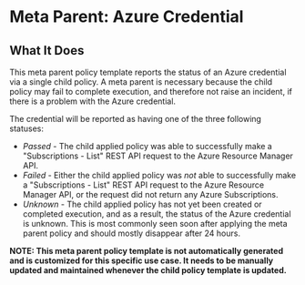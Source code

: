 # Meta Parent: Azure Credential

## What It Does

This meta parent policy template reports the status of an Azure credential via a single child policy. A meta parent is necessary because the child policy may fail to complete execution, and therefore not raise an incident, if there is a problem with the Azure credential.

The credential will be reported as having one of the three following statuses:

- *Passed* - The child applied policy was able to successfully make a "Subscriptions - List" REST API request to the Azure Resource Manager API.
- *Failed* - Either the child applied policy was *not* able to successfully make a "Subscriptions - List" REST API request to the Azure Resource Manager API, or the request did not return any Azure Subscriptions.
- *Unknown* - The child applied policy has not yet been created or completed execution, and as a result, the status of the Azure credential is unknown. This is most commonly seen soon after applying the meta parent policy and should mostly disappear after 24 hours.

__NOTE: This meta parent policy template is not automatically generated and is customized for this specific use case. It needs to be manually updated and maintained whenever the child policy template is updated.__
